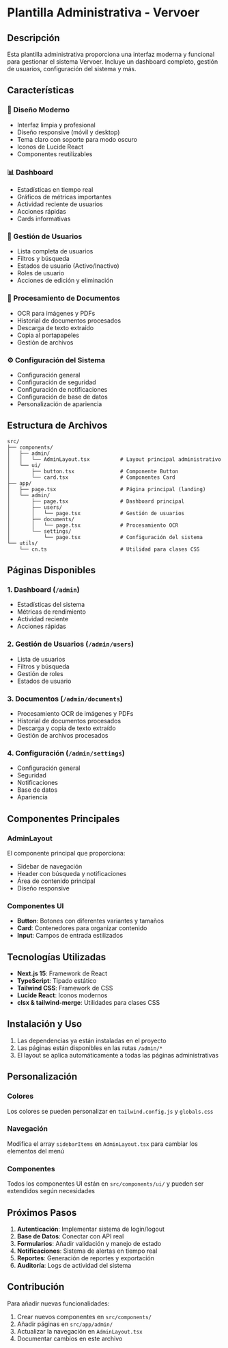 # Plantilla Administrativa - Vervoer

## Descripción

Esta plantilla administrativa proporciona una interfaz moderna y funcional para gestionar el sistema Vervoer. Incluye un dashboard completo, gestión de usuarios, configuración del sistema y más.

## Características

### 🎨 Diseño Moderno
- Interfaz limpia y profesional
- Diseño responsive (móvil y desktop)
- Tema claro con soporte para modo oscuro
- Iconos de Lucide React
- Componentes reutilizables

### 📊 Dashboard
- Estadísticas en tiempo real
- Gráficos de métricas importantes
- Actividad reciente de usuarios
- Acciones rápidas
- Cards informativas

### 👥 Gestión de Usuarios
- Lista completa de usuarios
- Filtros y búsqueda
- Estados de usuario (Activo/Inactivo)
- Roles de usuario
- Acciones de edición y eliminación

### 📄 Procesamiento de Documentos
- OCR para imágenes y PDFs
- Historial de documentos procesados
- Descarga de texto extraído
- Copia al portapapeles
- Gestión de archivos

### ⚙️ Configuración del Sistema
- Configuración general
- Configuración de seguridad
- Configuración de notificaciones
- Configuración de base de datos
- Personalización de apariencia

## Estructura de Archivos

```
src/
├── components/
│   ├── admin/
│   │   └── AdminLayout.tsx          # Layout principal administrativo
│   └── ui/
│       ├── button.tsx               # Componente Button
│       └── card.tsx                 # Componentes Card
├── app/
│   ├── page.tsx                     # Página principal (landing)
│   └── admin/
│       ├── page.tsx                 # Dashboard principal
│       ├── users/
│       │   └── page.tsx             # Gestión de usuarios
│       ├── documents/
│       │   └── page.tsx             # Procesamiento OCR
│       └── settings/
│           └── page.tsx             # Configuración del sistema
└── utils/
    └── cn.ts                        # Utilidad para clases CSS
```

## Páginas Disponibles

### 1. Dashboard (`/admin`)
- Estadísticas del sistema
- Métricas de rendimiento
- Actividad reciente
- Acciones rápidas

### 2. Gestión de Usuarios (`/admin/users`)
- Lista de usuarios
- Filtros y búsqueda
- Gestión de roles
- Estados de usuario

### 3. Documentos (`/admin/documents`)
- Procesamiento OCR de imágenes y PDFs
- Historial de documentos procesados
- Descarga y copia de texto extraído
- Gestión de archivos procesados

### 4. Configuración (`/admin/settings`)
- Configuración general
- Seguridad
- Notificaciones
- Base de datos
- Apariencia

## Componentes Principales

### AdminLayout
El componente principal que proporciona:
- Sidebar de navegación
- Header con búsqueda y notificaciones
- Área de contenido principal
- Diseño responsive

### Componentes UI
- **Button**: Botones con diferentes variantes y tamaños
- **Card**: Contenedores para organizar contenido
- **Input**: Campos de entrada estilizados

## Tecnologías Utilizadas

- **Next.js 15**: Framework de React
- **TypeScript**: Tipado estático
- **Tailwind CSS**: Framework de CSS
- **Lucide React**: Iconos modernos
- **clsx & tailwind-merge**: Utilidades para clases CSS

## Instalación y Uso

1. Las dependencias ya están instaladas en el proyecto
2. Las páginas están disponibles en las rutas `/admin/*`
3. El layout se aplica automáticamente a todas las páginas administrativas

## Personalización

### Colores
Los colores se pueden personalizar en `tailwind.config.js` y `globals.css`

### Navegación
Modifica el array `sidebarItems` en `AdminLayout.tsx` para cambiar los elementos del menú

### Componentes
Todos los componentes UI están en `src/components/ui/` y pueden ser extendidos según necesidades

## Próximos Pasos

1. **Autenticación**: Implementar sistema de login/logout
2. **Base de Datos**: Conectar con API real
3. **Formularios**: Añadir validación y manejo de estado
4. **Notificaciones**: Sistema de alertas en tiempo real
5. **Reportes**: Generación de reportes y exportación
6. **Auditoría**: Logs de actividad del sistema

## Contribución

Para añadir nuevas funcionalidades:
1. Crear nuevos componentes en `src/components/`
2. Añadir páginas en `src/app/admin/`
3. Actualizar la navegación en `AdminLayout.tsx`
4. Documentar cambios en este archivo 